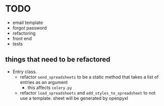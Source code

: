 # TODO
* email template 
* forgot password 
* refactoring
* front end
* tests


## things that need to be refactored
* Entry class. 
    * refactor `send_spreadsheets` to be a static method that takes a list of entries as an argument
        * this affects `celery.py` 
    * refactor `load_spreadsheets` and `add_styles_to_spreadsheet` to not use a template. sheet will be generated by openpyxl